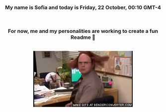 


<div align="center">
<h3 >My name is Sofia and today is Friday, 22 October, 00:10 GMT-4</h3><br>
<h3 >For now, me and my personalities are working to create a fun Readme 👋
</h3><br>
<img src='img/dwight.gif' alt='working...'/>
</div>
